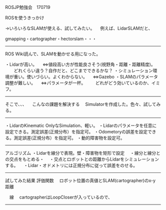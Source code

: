 ROSJP勉強会　170719


ROSを使うきっかけ 

→いろいろなSLAMが使える、試してみたい。
　例えば、LidarSLAMだと、

 gmapping・cartographer・hectorslam・・・

-----------------------------------------------

ROS Wiki読んで、SLAMを動かせる用になった。

・Lidarが高い。
　⇔値段高い方が性能良さそう(視野角・距離・距離精度)。
　　どれくらい違う？自作だと、どこまでできるかな？
・シミュレーション環境が重い。使いづらい。よくわからない。
　⇔Gazebo
・SLAMのパラメータ調整が難しい。
　⇔パラメータが一杯。
　　どれがどう効いているのか、イミフ。

-----------------------------------------------

そこで、、、
　こんなの課題を解決する
　Simulatorを作成した。色々、試してみる。


-----------------------------------------------

・LidarのKinematic OnlyなSimulation、軽い。
・Lidarのパラメータを任意に設定できる。測定誤差(正規分布）を指定可。
・Odometoryの誤差を設定できる。測定誤差(正規分布）を指定可。
・動的障害物を設定可。

-----------------------------------------------

アルゴリズム
 ・Lidarを線分で表現。壁・障害物を矩形で設定
　・線分と線分との交点をもとめる・
　・交点とロボットとの距離からLidarをシミュレーションする。
　・Lidar・オドメトリには正規分布に従って誤差をのせる。

-----------------------------------------------
試してみた結果
評価関数
　ロボット位置の真値とSLAM(cartographer)のx-y 距離

　線
　cartographerはLoopCloserが入っているので、

-----------------------------------------------
